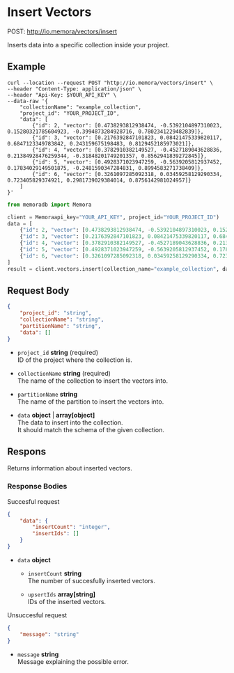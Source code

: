 # Insert Vectors

POST: http://io.memora/vectors/insert

Inserts data into a specific collection inside your project.

## Example


```shell
curl --location --request POST "http://io.memora/vectors/insert" \
--header "Content-Type: application/json" \
--header "Api-Key: $YOUR_API_KEY" \
--data-raw '{
    "collectionName": "example_collection",
    "project_id": "YOUR_PROJECT_ID",
    "data": [
        {"id": 2, "vector": [0.4738293812938474, -0.5392104897310023, 0.15280321785604923, -0.3994873284928716, 0.7802341229482839]},
        {"id": 3, "vector": [0.2176392847101823, 0.08421475339820117, 0.6847123349783842, 0.243159675198483, 0.8129452185973021]},
        {"id": 4, "vector": [0.3782910382149527, -0.4527189043628836, 0.21384928476259344, -0.31848201749201357, 0.8562941839272845]},
        {"id": 5, "vector": [0.4928371023947259, -0.5639205812937452, 0.17834029149501875, -0.2481590347284831, 0.8994583271738409]},
        {"id": 6, "vector": [0.3261097285092318, 0.03459258129290334, 0.723405829374921, 0.2981739029384014, 0.8756142981024957]}
    ]
}'
```
```python
from memoradb import Memora

client = Memoraapi_key="YOUR_API_KEY", project_id="YOUR_PROJECT_ID")
data = [
    {"id": 2, "vector": [0.4738293812938474, -0.5392104897310023, 0.15280321785604923, -0.3994873284928716, 0.7802341229482839]},
    {"id": 3, "vector": [0.2176392847101823, 0.08421475339820117, 0.6847123349783842, 0.243159675198483, 0.8129452185973021]},
    {"id": 4, "vector": [0.3782910382149527, -0.4527189043628836, 0.21384928476259344, -0.31848201749201357, 0.8562941839272845]},
    {"id": 5, "vector": [0.4928371023947259, -0.5639205812937452, 0.17834029149501875, -0.2481590347284831, 0.8994583271738409]},
    {"id": 6, "vector": [0.3261097285092318, 0.03459258129290334, 0.723405829374921, 0.2981739029384014, 0.8756142981024957]}
]
result = client.vectors.insert(collection_name="example_collection", data=data)
```


## Request Body

```json
{
    "project_id": "string",
    "collectionName": "string",
    "partitionName": "string",
    "data": []
}
```

- `project_id` __string__ (required)</br> ID of the project where the collection is.

- `collectionName` __string__ (required)</br>The name of the collection to insert the vectors into.

- `partitionName` __string__ </br> The name of the partition to insert the vectors into.

- `data` __object__ | __array[object]__ </br> The data to insert into the collection. </br> It should match the schema of the given collection.


## Respons

Returns information about inserted vectors.

### Response Bodies

Succesful request
```json
{
    "data": {
        "insertCount": "integer",
        "insertIds": []
    }
}
```

- `data` __object__ </br>

    - `insertCount` __string__ </br> The number of succesfully inserted vectors.
  
    - `upsertIds` __array[string]__ </br> IDs of the inserted vectors.



Unsuccesful request
```json
{
    "message": "string"
}
```

- `message` __string__ </br> Message explaining the possible error.